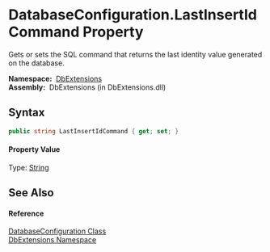 DatabaseConfiguration.LastInsertIdCommand Property
==================================================
Gets or sets the SQL command that returns the last identity value generated on the database.

  **Namespace:**  [DbExtensions][1]  
  **Assembly:**  DbExtensions (in DbExtensions.dll)

Syntax
------

```csharp
public string LastInsertIdCommand { get; set; }
```

#### Property Value
Type: [String][2]

See Also
--------

#### Reference
[DatabaseConfiguration Class][3]  
[DbExtensions Namespace][1]  

[1]: ../README.md
[2]: http://msdn.microsoft.com/en-us/library/s1wwdcbf
[3]: README.md